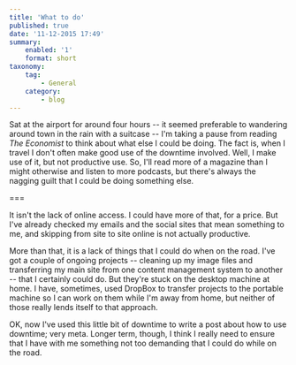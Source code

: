 ```yaml
---
title: 'What to do'
published: true
date: '11-12-2015 17:49'
summary:
    enabled: '1'
    format: short
taxonomy:
    tag:
        - General
    category:
        - blog
---
```


Sat at the airport for around four hours -- it seemed preferable to wandering around town in the rain with a suitcase -- I'm taking a pause from reading _The Economist_ to think about what else I could be doing. The fact is, when I travel I don't often make good use of the downtime involved. Well, I make use of it, but not productive use. So, I'll read more of a magazine than I might otherwise and listen to more podcasts, but there's always the nagging guilt that I could be doing something else.

===

It isn't the lack of online access. I could have more of that, for a price. But I've already checked my emails and the social sites that mean something to me, and skipping from site to site online is not actually productive.

More than that, it is a lack of things that I could do when on the road. I've got a couple of ongoing projects -- cleaning up my image files and transferring my main site from one content management system to another -- that I certainly could do. But they're stuck on the desktop machine at home. I have, sometimes, used DropBox to transfer projects to the portable machine so I can work on them while I'm away from home, but neither of those really lends itself to that approach. 

OK, now I've used this little bit of downtime to write a post about how to use downtime; very meta. Longer term, though, I think I really need to ensure that I have with me something not too demanding that I could do while on the road.
